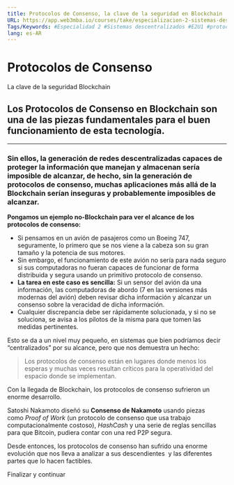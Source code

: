 ```yaml
---
title: Protocolos de Consenso, la clave de la seguridad en Blockchain
URL: https://app.web3mba.io/courses/take/especializacion-2-sistemas-descentralizados/texts/41284717-1-1-protocolos-de-consenso-la-clave-de-la-seguridad-en-blockchain
Tags/Keywords: #Especialidad 2 #Sistemas descentralizados #E2U1 #protocolos de consenso #seguridad blockchain 
lang: es-AR
---
```

# Protocolos de Consenso  
La clave de la seguridad Blockchain

## Los Protocolos de Consenso en Blockchain son una de las piezas fundamentales para el buen funcionamiento de esta tecnología.

---

### Sin ellos, la generación de redes descentralizadas capaces de proteger la información que manejan y almacenan sería imposible de alcanzar, de hecho, sin la generación de protocolos de consenso, muchas aplicaciones más allá de la Blockchain serían inseguras y probablemente imposibles de alcanzar. 

**Pongamos un ejemplo no-Blockchain para ver el alcance de los protocolos de consenso:** 

- Si pensamos en un avión de pasajeros como un Boeing 747, seguramente, lo primero que se nos viene a la cabeza son su gran tamaño y la potencia de sus motores. 
- Sin embargo, el funcionamiento de este avión no sería para nada seguro si sus computadoras no fueran capaces de funcionar de forma distribuida y segura usando un primitivo protocolo de consenso. 
- **La tarea en este caso es sencilla:** Si un sensor del avión da una información, las computadoras de abordo (7 en las versiones más modernas del avión) deben revisar dicha información y alcanzar un consenso sobre la veracidad de dicha información. 
- Cualquier discrepancia debe ser rápidamente solucionada, y si no se soluciona, se avisa a los pilotos de la misma para que tomen las medidas pertinentes.

Esto se da a un nivel muy pequeño, en sistemas que bien podríamos decir “centralizados” por su alcance, pero que nos demuestra un hecho: 

> Los protocolos de consenso están en lugares donde menos los esperas y muchas veces resultan críticos para la operatividad del espacio donde se implementan. 

Con la llegada de Blockchain, los protocolos de consenso sufrieron un enorme desarrollo.

Satoshi Nakamoto diseñó su **Consenso de Nakamoto** usando piezas como _Proof of Work_ (un protocolo de consenso que usa trabajo computacionalmente costoso), _HashCash_ y una serie de reglas sencillas para que Bitcoin, pudiera contar con una red P2P segura. 

Desde entonces, los protocolos de consenso han sufrido una enorme evolución que nos lleva a analizar a sus descendientes  y las diferentes partes que lo hacen factibles. 

Finalizar y continuar